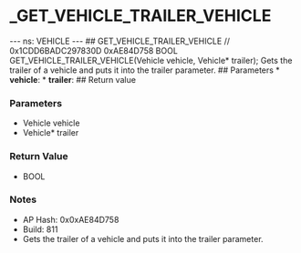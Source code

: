 # _GET_VEHICLE_TRAILER_VEHICLE

--- ns: VEHICLE --- ## GET_VEHICLE_TRAILER_VEHICLE  // 0x1CDD6BADC297830D 0xAE84D758 BOOL GET_VEHICLE_TRAILER_VEHICLE(Vehicle vehicle, Vehicle* trailer);  Gets the trailer of a vehicle and puts it into the trailer parameter.  ## Parameters * **vehicle**: * **trailer**:  ## Return value

### Parameters
* Vehicle vehicle
* Vehicle* trailer

### Return Value
* BOOL

### Notes
* AP Hash: 0x0xAE84D758
* Build: 811
* Gets the trailer of a vehicle and puts it into the trailer parameter.

